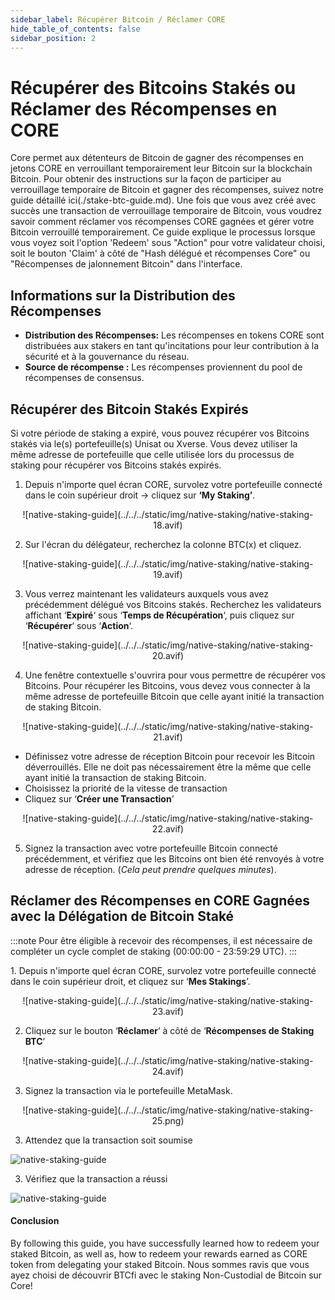 ```yaml
---
sidebar_label: Récupérer Bitcoin / Réclamer CORE
hide_table_of_contents: false
sidebar_position: 2
---
```


# Récupérer des Bitcoins Stakés ou Réclamer des Récompenses en CORE

Core permet aux détenteurs de Bitcoin de gagner des récompenses en jetons CORE en verrouillant temporairement leur Bitcoin sur la blockchain Bitcoin. Pour obtenir des instructions sur la façon de participer au verrouillage temporaire de Bitcoin et gagner des récompenses, suivez notre guide détaillé ici(./stake-btc-guide.md).
Une fois que vous avez créé avec succès une transaction de verrouillage temporaire de Bitcoin, vous voudrez savoir comment réclamer vos récompenses CORE gagnées et gérer votre Bitcoin verrouillé temporairement. Ce guide explique le processus lorsque vous voyez soit l'option 'Redeem' sous "Action" pour votre validateur choisi, soit le bouton 'Claim' à côté de "Hash délégué et récompenses Core" ou "Récompenses de jalonnement Bitcoin" dans l'interface.

## Informations sur la Distribution des Récompenses

- **Distribution des Récompenses:** Les récompenses en tokens CORE sont distribuées aux stakers en tant qu'incitations pour leur contribution à la sécurité et à la gouvernance du réseau.
- **Source de récompense :** Les récompenses proviennent du pool de récompenses de consensus.

## Récupérer des Bitcoin Stakés Expirés

Si votre période de staking a expiré, vous pouvez récupérer vos Bitcoins stakés via le(s) portefeuille(s) Unisat ou Xverse. Vous devez utiliser la même adresse de portefeuille que celle utilisée lors du processus de staking pour récupérer vos Bitcoins stakés expirés.

1. Depuis n'importe quel écran CORE, survolez votre portefeuille connecté dans le coin supérieur droit → cliquez sur **‘My Staking’**.

<p align="center">
![native-staking-guide](../../../static/img/native-staking/native-staking-18.avif)
</p>

2. Sur l'écran du délégateur, recherchez la colonne BTC(x) et cliquez.

<p align="center">
![native-staking-guide](../../../static/img/native-staking/native-staking-19.avif)
</p>

3. Vous verrez maintenant les validateurs auxquels vous avez précédemment délégué vos Bitcoins stakés. Recherchez les validateurs affichant ‘**Expiré**‘ sous ‘**Temps de Récupération**‘, puis cliquez sur ‘**Récupérer**‘ sous ‘**Action**‘.

<p align="center">
![native-staking-guide](../../../static/img/native-staking/native-staking-20.avif)
</p>

4. Une fenêtre contextuelle s'ouvrira pour vous permettre de récupérer vos Bitcoins. Pour récupérer les Bitcoins, vous devez vous connecter à la même adresse de portefeuille Bitcoin que celle ayant initié la transaction de staking Bitcoin.

<p align="center">
![native-staking-guide](../../../static/img/native-staking/native-staking-21.avif)
</p>

- Définissez votre adresse de réception Bitcoin pour recevoir les Bitcoin déverrouillés. Elle ne doit pas nécessairement être la même que celle ayant initié la transaction de staking Bitcoin.
- Choisissez la priorité de la vitesse de transaction
- Cliquez sur ‘**Créer une Transaction**’

<p align="center">
![native-staking-guide](../../../static/img/native-staking/native-staking-22.avif)
</p>

5. Signez la transaction avec votre portefeuille Bitcoin connecté précédemment, et vérifiez que les Bitcoins ont bien été renvoyés à votre adresse de réception. (_Cela peut prendre quelques minutes_).

## Réclamer des Récompenses en CORE Gagnées avec la Délégation de Bitcoin Staké

:::note
Pour être éligible à recevoir des récompenses, il est nécessaire de compléter un cycle complet de staking (00:00:00 - 23:59:29 UTC).
:::

1\. Depuis n'importe quel écran CORE, survolez votre portefeuille connecté dans le coin supérieur droit, et cliquez sur ‘**Mes Stakings**’.

<p align="center">
![native-staking-guide](../../../static/img/native-staking/native-staking-23.avif)
</p>

2. Cliquez sur le bouton ‘**Réclamer**’ à côté de ‘**Récompenses de Staking BTC**’

<p align="center">
![native-staking-guide](../../../static/img/native-staking/native-staking-24.avif)
</p>

3. Signez la transaction via le portefeuille MetaMask.

<p align="center" style={{zoom:"60%"}}>
![native-staking-guide](../../../static/img/native-staking/native-staking-25.png)
</p>

3. Attendez que la transaction soit soumise

![native-staking-guide](../../../static/img/native-staking/native-staking-26.avif)

3. Vérifiez que la transaction a réussi

![native-staking-guide](../../../static/img/native-staking/native-staking-27.avif)

#### Conclusion

By following this guide, you have successfully learned how to redeem your staked Bitcoin, as well as, how to redeem your rewards earned as CORE token from delegating your staked Bitcoin. Nous sommes ravis que vous ayez choisi de découvrir BTCfi avec le staking Non-Custodial de Bitcoin sur Core!
